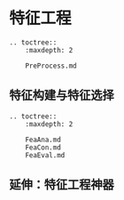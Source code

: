 # 特征工程

```eval_rst
.. toctree::
    :maxdepth: 2

    PreProcess.md
```

## 特征构建与特征选择

```eval_rst
.. toctree::
    :maxdepth: 2

    FeaAna.md
    FeaCon.md
    FeaEval.md
```



## 延伸：特征工程神器


